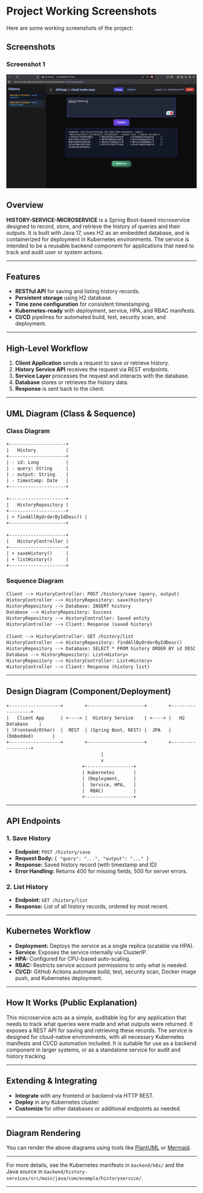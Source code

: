 # Project Working Screenshots

Here are some working screenshots of the project:

## Screenshots

### Screenshot 1
![Screenshot 1](working-ss/1.png)



## Overview

**HISTORY-SERVICE-MICROSERVICE** is a Spring Boot-based microservice designed to record, store, and retrieve the history of queries and their outputs. It is built with Java 17, uses H2 as an embedded database, and is containerized for deployment in Kubernetes environments. The service is intended to be a reusable backend component for applications that need to track and audit user or system actions.

---

## Features

- **RESTful API** for saving and listing history records.
- **Persistent storage** using H2 database.
- **Time zone configuration** for consistent timestamping.
- **Kubernetes-ready** with deployment, service, HPA, and RBAC manifests.
- **CI/CD** pipelines for automated build, test, security scan, and deployment.

---

## High-Level Workflow

1. **Client Application** sends a request to save or retrieve history.
2. **History Service API** receives the request via REST endpoints.
3. **Service Layer** processes the request and interacts with the database.
4. **Database** stores or retrieves the history data.
5. **Response** is sent back to the client.

---

## UML Diagram (Class & Sequence)

### Class Diagram

```
+---------------------+
|   History           |
+---------------------+
| - id: Long          |
| - query: String     |
| - output: String    |
| - timestamp: Date   |
+---------------------+

+---------------------+
|   HistoryRepository |
+---------------------+
| + findAllByOrderByIdDesc() |
+---------------------+

+---------------------+
|   HistoryController |
+---------------------+
| + saveHistory()     |
| + listHistory()     |
+---------------------+
```

### Sequence Diagram

```
Client --> HistoryController: POST /history/save (query, output)
HistoryController --> HistoryRepository: save(history)
HistoryRepository --> Database: INSERT history
Database --> HistoryRepository: Success
HistoryRepository --> HistoryController: Saved entity
HistoryController --> Client: Response (saved history)

Client --> HistoryController: GET /history/list
HistoryController --> HistoryRepository: findAllByOrderByIdDesc()
HistoryRepository --> Database: SELECT * FROM history ORDER BY id DESC
Database --> HistoryRepository: List<History>
HistoryRepository --> HistoryController: List<History>
HistoryController --> Client: Response (history list)
```

---

## Design Diagram (Component/Deployment)

```
+-------------------+        +---------------------+        +------------------+
|   Client App      | <----> |  History Service    | <----> |   H2 Database    |
| (Frontend/Other)  |  REST  | (Spring Boot, REST) |  JPA   | (Embedded)       |
+-------------------+        +---------------------+        +------------------+
                                   |
                                   v
                            +------------------+
                            | Kubernetes       |
                            | (Deployment,     |
                            |  Service, HPA,   |
                            |  RBAC)           |
                            +------------------+
```

---

## API Endpoints

### 1. Save History

- **Endpoint:** `POST /history/save`
- **Request Body:** `{ "query": "...", "output": "..." }`
- **Response:** Saved history record (with timestamp and ID)
- **Error Handling:** Returns 400 for missing fields, 500 for server errors.

### 2. List History

- **Endpoint:** `GET /history/list`
- **Response:** List of all history records, ordered by most recent.

---

## Kubernetes Workflow

- **Deployment:** Deploys the service as a single replica (scalable via HPA).
- **Service:** Exposes the service internally via ClusterIP.
- **HPA:** Configured for CPU-based auto-scaling.
- **RBAC:** Restricts service account permissions to only what is needed.
- **CI/CD:** GitHub Actions automate build, test, security scan, Docker image push, and Kubernetes deployment.

---

## How It Works (Public Explanation)

This microservice acts as a simple, auditable log for any application that needs to track what queries were made and what outputs were returned. It exposes a REST API for saving and retrieving these records. The service is designed for cloud-native environments, with all necessary Kubernetes manifests and CI/CD automation included. It is suitable for use as a backend component in larger systems, or as a standalone service for audit and history tracking.

---

## Extending & Integrating

- **Integrate** with any frontend or backend via HTTP REST.
- **Deploy** in any Kubernetes cluster.
- **Customize** for other databases or additional endpoints as needed.

---

## Diagram Rendering

You can render the above diagrams using tools like [PlantUML](https://plantuml.com/) or [Mermaid](https://mermaid-js.github.io/).

---

For more details, see the Kubernetes manifests in `backend/k8s/` and the Java source in `backend/history-services/src/main/java/com/example/historyservice/`.

---



